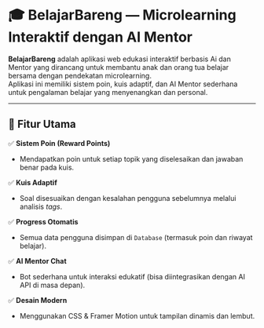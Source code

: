 # 🎓 BelajarBareng — Microlearning Interaktif dengan AI Mentor

**BelajarBareng** adalah aplikasi web edukasi interaktif berbasis Ai dan Mentor yang dirancang untuk membantu anak dan orang tua belajar bersama dengan pendekatan microlearning.  
Aplikasi ini memiliki sistem poin, kuis adaptif, dan AI Mentor sederhana untuk pengalaman belajar yang menyenangkan dan personal.

---

## 🚀 Fitur Utama

✅ **Sistem Poin (Reward Points)**
- Mendapatkan poin untuk setiap topik yang diselesaikan dan jawaban benar pada kuis.

✅ **Kuis Adaptif**
- Soal disesuaikan dengan kesalahan pengguna sebelumnya melalui analisis *tags*.

✅ **Progress Otomatis**
- Semua data pengguna disimpan di `Database` (termasuk poin dan riwayat belajar).

✅ **AI Mentor Chat**
- Bot sederhana untuk interaksi edukatif (bisa diintegrasikan dengan AI API di masa depan).

✅ **Desain Modern**
- Menggunakan CSS & Framer Motion untuk tampilan dinamis dan lembut.

